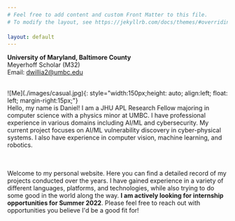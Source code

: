 ```yaml
---
# Feel free to add content and custom Front Matter to this file.
# To modify the layout, see https://jekyllrb.com/docs/themes/#overriding-theme-defaults

layout: default
---
```

**University of Maryland, Baltimore County**\
Meyerhoff Scholar (M32)\
Email: dwillia2@umbc.edu

<br />
![Me](./images/casual.jpg){: style="width:150px;height: auto; align:left; float: left; margin-right:15px;"}
<br />
Hello, my name is Daniel! I am a JHU APL Research Fellow majoring in computer science with a physics minor at UMBC. I have professional experience in various domains including AI/ML and cybersecurity. My current project focuses on AI/ML vulnerability discovery in cyber-physical systems. I also have experience in computer vision, machine learning, and robotics.
<br />
<br />
<br />


Welcome to my personal website. Here you can find a detailed record of my projects conducted over the years. I have gained experience in a variety of different languages, platforms, and technologies, while also trying to do some good in the world along the way. **I am actively looking for internship opportunities for Summer 2022**. Please feel free to reach out with opportunities you believe I'd be a good fit for!










